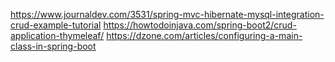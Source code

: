 https://www.journaldev.com/3531/spring-mvc-hibernate-mysql-integration-crud-example-tutorial
https://howtodoinjava.com/spring-boot2/crud-application-thymeleaf/
https://dzone.com/articles/configuring-a-main-class-in-spring-boot